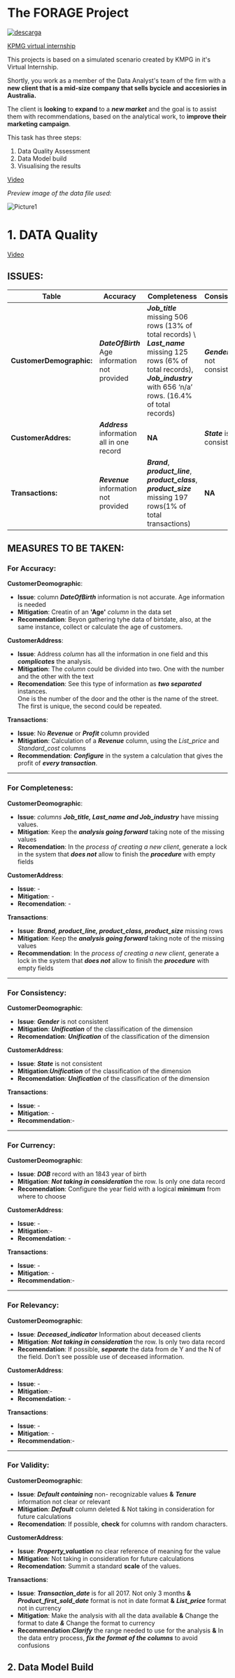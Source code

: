 # **The FORAGE Project** 
[![descarga](https://github.com/mfernandezcean/Portfolio_Excel/assets/105746149/3d191430-d1cf-474e-84bc-2652b60c27e4)
](https://i.pinimg.com/originals/3c/2f/14/3c2f14aa90dcff8428907535df95dda8.jpg)

[KPMG virtual internship](https://www.theforage.com/modules/m7W4GMqeT3bh9Nb2c/S3uFvbDL49EA43ukg?ref=os5F6SHBM8o8xGJaD)

This projects is based on a simulated scenario created by KMPG in it's Virtual Internship.

Shortly, you work as a member of the Data Analyst's team of the firm with a **new client that is a mid-size company that sells bycicle and accesiories in Australia.**

The client is **looking** to **expand** to a ***new market*** and the goal is to assist them with recommendations, based on the analytical work, to **improve their marketing campaign**. 


This task has three steps:
 1. Data Quality Assessment 
 2. Data Model build 
 3. Visualising the results



[Video](https://www.loom.com/looms/videos/KPMGForage-fc15f18018894c15bedfa4ab377e0f37)

*Preview image of the data file used:*

![Picture1](https://github.com/mfernandezcean/Excel_project_The_Forage/assets/105746149/da18c294-bf05-458a-ba6d-1c7d712512ec)


# **1. DATA Quality**
[Video](https://www.loom.com/looms/videos/KPMGForage-fc15f18018894c15bedfa4ab377e0f37)

## ISSUES:
|  Table | Accuracy  |Completeness |Consistency |Currency|Relevancy|Validity
|--|--|--|--|--|--|--|
|**CustomerDemographic:**  | ***DateOfBirth*** Age information not provided| ***Job_title*** missing 506 rows (13% of total records) \ ***Last_name*** missing 125 rows (6% of total records), ***Job_industry*** with 656 ‘n/a’ rows. (16.4% of total records) |***Gender*** is not consistent|***DateOfBirth*** record with an 1843 year of birth|***Deceased_indicator*** Information about deceased clients |***Default*** containing non- recognizable values ***Tenure*** information not clear or relevant 
|**CustomerAddres:**|***Address*** information all in one record|**NA**|***State*** is not consistent |**NA**|**NA**|***Property_valuation*** no clear reference of meaning for the value
|**Transactions:**|***Revenue*** information not provided|***Brand***, ***product_line***, ***product_class***, ***product_size*** missing 197 rows(1% of total transactions)|**NA**|**NA**|**NA**|***Transaction_date*** is for all 2017. Not only 3 months ***Product_first_sold_date*** format is not in date format ***List_price*** format not in currency |


## MEASURES TO BE TAKEN:
### For Accuracy:
**CustomerDeomographic**: 

 - **Issue**: column ***DateOfBirth*** information is not accurate. Age information is needed
 - **Mitigation**:  Creatin of an **'Age'** *column* in the data set 
 - **Recomendation**: Beyon gathering tyhe data of birtdate, also, at the same instance, collect or calculate the age of customers.

**CustomerAddress**:

 - **Issue**:  Address *column* has all the information in one field and this ***complicates*** the analysis.
 - **Mitigation**:  The *column* could be divided into two. One with the number and the other with the text
 - **Recomendation**: See this type of information as ***two separated*** instances.  
One is the number of the door and the other is the name of the street.  
The first is unique, the second could be repeated.

**Transactions**: 

 - **Issue**: No ***Revenue*** or ***Profit*** column provided
 - **Mitigation**:  Calculation of a ***Revenue*** column, using the *List_price* and *Standard_cost* columns
 - **Recommendation**: ***Configure*** in the system a calculation that gives the profit of ***every transaction***. 
---
### For Completeness:
**CustomerDeomographic**: 

 - **Issue**: *columns* ***Job_title, Last_name and Job_industry*** have missing values.
 - **Mitigation**:  Keep the ***analysis going forward*** taking note of the missing values
 - **Recomendation**:  In the *process of creating a new client*, generate a lock in the system that ***does not*** allow to finish the ***procedure*** with empty fields

**CustomerAddress**:

 - **Issue**:  -
 - **Mitigation**: -
 - **Recomendation**: -

**Transactions**: 

 - **Issue**: ***Brand, product_line, product_class, product_size*** missing rows
 - **Mitigation**:   Keep the ***analysis going forward*** taking note of the missing values
 - **Recommendation**: In the *process of creating a new client*, generate a lock in the system that ***does not*** allow to finish the ***procedure*** with empty fields
---
### For Consistency:
**CustomerDeomographic**: 

 - **Issue**: ***Gender*** is not consistent
 - **Mitigation**:  ***Unification*** of the classification of the dimension
 - **Recomendation**: ***Unification*** of the classification of the dimension

**CustomerAddress**:

 - **Issue**:  ***State*** is not consistent
 - **Mitigation**:***Unification*** of the classification of the dimension
 - **Recomendation**: ***Unification*** of the classification of the dimension

**Transactions**: 

 - **Issue**: -
 - **Mitigation**:  -
 - **Recommendation**:-

---

### For Currency:
**CustomerDeomographic**: 

 - **Issue**: ***DOB*** record with an 1843 year of birth
 - **Mitigation**:  ***Not taking in consideration*** the row. Is only one data record
 - **Recomendation**: Configure the year field with a logical **minimum** from where to choose

**CustomerAddress**:

 - **Issue**: -
 - **Mitigation**:-
 - **Recomendation**: -

**Transactions**: 

 - **Issue**: -
 - **Mitigation**:  -
 - **Recommendation**:-

---

### For Relevancy:
**CustomerDeomographic**: 

 - **Issue**: ***Deceased_indicator*** Information about deceased clients 
 - **Mitigation**:  ***Not taking in consideration*** the row. Is only two data record
 - **Recomendation**: If possible, ***separate*** the data from de Y and the N of the field. 
Don’t see possible use of deceased information. 


**CustomerAddress**:

 - **Issue**: -
 - **Mitigation**:-
 - **Recomendation**: -

**Transactions**: 

 - **Issue**: -
 - **Mitigation**:  -
 - **Recommendation**:-

---

### For Validity:
**CustomerDeomographic**: 

 - **Issue**: ***Default containing*** non- recognizable values **&**  ***Tenure*** information not clear or relevant 
 - **Mitigation**:  ***Default*** column deleted & Not taking in consideration for future calculations
 - **Recomendation**: If possible, **check** for columns with random characters. 

**CustomerAddress**:

 - **Issue**: ***Property_valuation*** no clear reference of meaning for the value
 - **Mitigation**: Not taking in consideration for future calculations
 - **Recomendation**: Summit a standard **scale** of the values.

**Transactions**: 

 - **Issue**: ***Transaction_date*** is for all 2017. Not only 3 months **&** ***Product_first_sold_date*** format is not in date format **&** ***List_price*** format not in currency
 - **Mitigation**:  Make the analysis with all the data available **&** Change the format to date ***&*** Change the format to currency
 - **Recommendation**:***Clarify*** the range needed to use for the analysis **&** In the data entry process, ***fix the format of the columns*** to avoid confusions 
## **2. Data Model Build**
